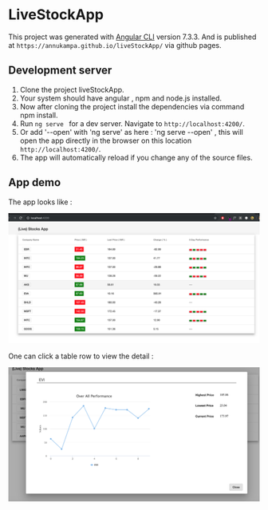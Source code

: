 # LiveStockApp

This project was generated with [Angular CLI](https://github.com/angular/angular-cli) version 7.3.3.
And is published at `https://annukampa.github.io/liveStockApp/` via github pages.

## Development server

1. Clone the project liveStockApp. 
2. Your system should have angular , npm and node.js installed.
3. Now after cloning the project install the dependencies via command npm install.
4. Run `ng serve ` for a dev server. Navigate to `http://localhost:4200/`. 
5. Or add  '--open' with 'ng serve' as here : 'ng serve --open' , this will open the app directly in the browser on this location `http://localhost:4200/`.
6. The app will automatically reload if you change any of the source files.

## App demo

The app looks like : 

![Basic App Layout](images/appBasicLayout.png)


One can click a table row to view the detail : 

![Detailed View](images/rowClickModal.png)
